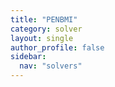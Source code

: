 ```yaml
---
title: "PENBMI"
category: solver
layout: single
author_profile: false
sidebar:
  nav: "solvers"
---
```


